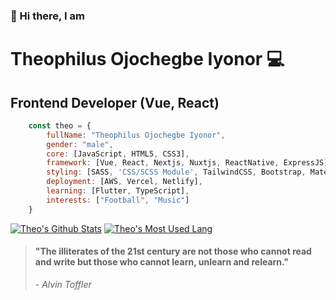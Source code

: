 ### 👋 Hi there, I am
 
Theophilus Ojochegbe Iyonor 💻
==============================

Frontend Developer (Vue, React)
--------------------------------
``` js
    const theo = { 
        fullName: "Theophilus Ojochegbe Iyonor",
        gender: "male",
        core: [JavaScript, HTML5, CSS3], 
        framework: [Vue, React, Nextjs, Nuxtjs, ReactNative, ExpressJS], 
        styling: [SASS, 'CSS/SCSS Module', TailwindCSS, Bootstrap, MaterialUI, Vuetify],
        deployment: [AWS, Vercel, Netlify],
        learning: [Flutter, TypeScript],
        interests: ["Football", "Music"]
    }

```

[![Theo's Github Stats](https://github-readme-stats.vercel.app/api?username=symplytheo&show_icons=true&hide_title=true&theme=radical)](https://github.com/anuraghazra/github-readme-stats) [![Theo's Most Used Lang](https://github-readme-stats.vercel.app/api/top-langs?username=symplytheo&layout=compact&theme=radical)](https://github.com/anuraghazra/github-readme-stats)

> #### "The illiterates of the 21st century are not those who cannot read and write but those who cannot learn, unlearn and relearn."
>
> *- Alvin Toffler*
